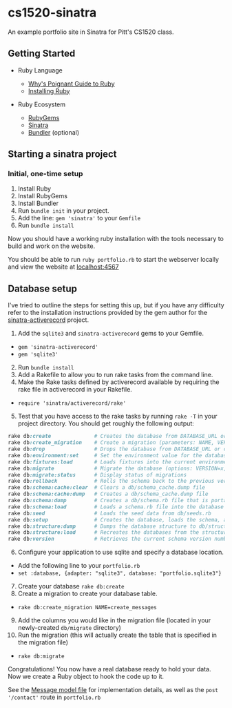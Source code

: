 # cs1520-sinatra
An example portfolio site in Sinatra for Pitt's CS1520 class.

## Getting Started

* Ruby Language
  * [Why's Poignant Guide to Ruby](http://poignant.guide/)
  * [Installing Ruby](https://www.ruby-lang.org/en/documentation/installation/)

* Ruby Ecosystem
  * [RubyGems](https://rubygems.org/)
  * [Sinatra](http://www.sinatrarb.com/)
  * [Bundler](http://bundler.io/) (optional)

## Starting a sinatra project

### Initial, one-time setup
1. Install Ruby
2. Install RubyGems
3. Install Bundler
4. Run `bundle init` in your project.
5. Add the line: `gem 'sinatra'` to your `Gemfile`
6. Run `bundle install`

Now you should have a working ruby installation with the tools necessary to build and work on the website.

You should be able to run `ruby portfolio.rb` to start the webserver locally and view the website at [localhost:4567](http://localhost:4567)

## Database setup

I've tried to outline the steps for setting this up,
but if you have any difficulty refer to the installation instructions
provided by the gem author for the
[sinatra-activerecord](https://github.com/janko-m/sinatra-activerecord) project.

1. Add the `sqlite3` and `sinatra-activerecord` gems to your Gemfile.
  * `gem 'sinatra-activerecord'`
  * `gem 'sqlite3'`
2. Run `bundle install`
3. Add a Rakefile to allow you to run rake tasks from the command line.
4. Make the Rake tasks defined by activerecord available by requiring the rake file in activerecord in your Rakefile.
  * `require 'sinatra/activerecord/rake'`
5. Test that you have access to the rake tasks by running `rake -T` in your project directory. You should get roughly the following output:

```ruby
rake db:create              # Creates the database from DATABASE_URL or config/databa...
rake db:create_migration    # Create a migration (parameters: NAME, VERSION)
rake db:drop                # Drops the database from DATABASE_URL or config/database...
rake db:environment:set     # Set the environment value for the database
rake db:fixtures:load       # Loads fixtures into the current environment's database
rake db:migrate             # Migrate the database (options: VERSION=x, VERBOSE=false...
rake db:migrate:status      # Display status of migrations
rake db:rollback            # Rolls the schema back to the previous version (specify ...
rake db:schema:cache:clear  # Clears a db/schema_cache.dump file
rake db:schema:cache:dump   # Creates a db/schema_cache.dump file
rake db:schema:dump         # Creates a db/schema.rb file that is portable against an...
rake db:schema:load         # Loads a schema.rb file into the database
rake db:seed                # Loads the seed data from db/seeds.rb
rake db:setup               # Creates the database, loads the schema, and initializes...
rake db:structure:dump      # Dumps the database structure to db/structure.sql
rake db:structure:load      # Recreates the databases from the structure.sql file
rake db:version             # Retrieves the current schema version number
```

6. Configure your application to use sqlite and specify a database location.
  * Add the following line to your `portfolio.rb`
  * `set :database, {adapter: "sqlite3", database: "portfolio.sqlite3"}`
7. Create your database `rake db:create`
8. Create a migration to create your database table.
  * `rake db:create_migration NAME=create_messages`
9. Add the columns you would like in the migration file (located in your newly-created `db/migrate` directory)
10. Run the migration (this will actually create the table that is specified in the migration file)
  * `rake db:migrate`

Congratulations! You now have a real database ready to hold your data. Now we create a Ruby object to hook the code up to it.

See the [Message model file](//github.com/brett-bender/cs1520-sinatra/tree/master/message.rb)
for implementation details, as well as the `post '/contact'` route in `portfolio.rb`
